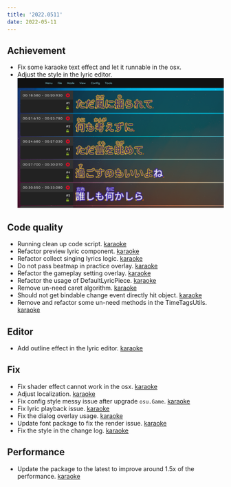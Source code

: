 ```yaml
---
title: '2022.0511'
date: 2022-05-11
---
```


## Achievement
- Fix some karaoke text effect and let it runnable in the osx.
- Adjust the style in the lyric editor.
  ![](res/2022-05-12-00-47-22.png)

## Code quality
- Running clean up code script. [karaoke](#1273@andy840119)
- Refactor preview lyric component. [karaoke](#1281@andy840119)
- Refactor collect singing lyrics logic. [karaoke](#1282@andy840119)
- Do not pass beatmap in practice overlay. [karaoke](#1283@andy840119)
- Refactor the gameplay setting overlay. [karaoke](#1285#1286@andy840119)
- Refactor the usage of DefaultLyricPiece. [karaoke](#1288#1289@andy840119)
- Remove un-need caret algorithm. [karaoke](#1217#1301@andy840119)
- Should not get bindable change event directly hit object. [karaoke](#1302@andy840119)
- Remove and refactor some un-need methods in the TimeTagsUtils. [karaoke](#1303@andy840119)

## Editor
- Add outline effect in the lyric editor. [karaoke](#1275@andy840119)

## Fix
- Fix shader effect cannot work in the osx. [karaoke](#1274@andy840119)
- Adjust localization. [karaoke](#1276@andy840119)
- Fix config style messy issue after upgrade `osu.Game`. [karaoke](#1278@andy840119)
- Fix lyric playback issue. [karaoke](#1284@andy840119)
- Fix the dialog overlay usage. [karaoke](#1280@andy840119)
- Update font package to fix the render issue. [karaoke](#1292@andy840119)
- Fix the style in the change log. [karaoke](#1299#1300@andy840119)

## Performance
- Update the package to the latest to improve around 1.5x of the performance. [karaoke](#1290@andy840119)
